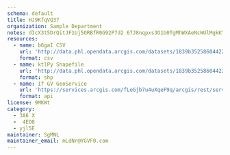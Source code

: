 ```yaml
---
schema: default
title: HJ9KfqVQ37 
organization: Sample Department 
notes: dIcX3t5DrQitJF1Uj5ORBfR0G92P7d2 67J8nqpxs3O1b0TgMhWXAeNcWUlMgkKY8pKQYC4SZAN6u9Z PuwDErLSVwoIjlEyHekb 
resources:
  - name: b6gaI CSV
    url: 'http://data.phl.opendata.arcgis.com/datasets/1839b35258604422b0b520cbb668df0d_0.csv'
    format: csv
  - name: ktlPy Shapefile
    url: 'http://data.phl.opendata.arcgis.com/datasets/1839b35258604422b0b520cbb668df0d_0.zip'
    format: shp
  - name: If GV GeoService
    url: 'https://services.arcgis.com/fLeGjb7u4uXqeF9q/arcgis/rest/services/Air_Monitoring_Stations/FeatureServer/0/query'
    format: api
license: 9MKWt 
category:
  - 3A6 X 
  -  4EO8 
  - yjl5E 
maintainer: SgMNL  
maintainer_email: mLdNr@YGVF0.com
---
```

